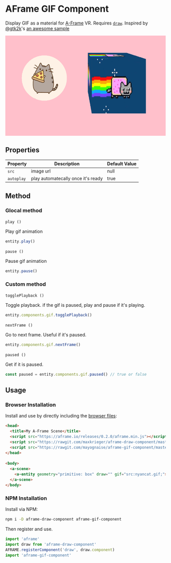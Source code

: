 # AFrame GIF Component

Display GIF as a material for [A-Frame](https://aframe.io) VR. Requires [`draw`](https://github.com/maxkrieger/aframe-draw-component).
Inspired by [@gtk2k](https://github.com/gtk2k)'s [an awesome sample](https://github.com/gtk2k/gtk2k.github.io/tree/master/animation_gif)

![example](example.gif)

## Properties

| Property | Description | Default Value |
| -------- | ----------- | ------------- |
|`src`|image url|null|
|`autoplay`|play automatecally once it's ready|true|

## Method

### Glocal method

`play ()`

Play gif animation

```js
entity.play()
```

`pause ()`

Pause gif animation

```js
entity.pause()
```

### Custom method

`togglePlayback ()`

Toggle playback. if the gif is paused, play and pause if it's playing.

```js
entity.components.gif.togglePlayback()
```

`nextFrame ()`

Go to next frame. Useful if it's paused.

```js
entity.components.gif.nextFrame()
```


`paused ()`

Get if it is paused.

```js
const paused = entity.components.gif.paused() // true or false
```


## Usage

### Browser Installation

Install and use by directly including the [browser files](dist):

```html
<head>
  <title>My A-Frame Scene</title>
  <script src="https://aframe.io/releases/0.2.0/aframe.min.js"></script>
  <script src="https://rawgit.com/maxkrieger/aframe-draw-component/master/dist/aframe-draw-component.min.js"></script>
  <script src="https://rawgit.com/mayognaise/aframe-gif-component/master/dist/aframe-gif-component.min.js"></script>
</head>

<body>
  <a-scene>
    <a-entity geometry="primitive: box" draw="" gif="src:nyancat.gif;"></a-entity>
  </a-scene>
</body>
```

### NPM Installation

Install via NPM:

```bash
npm i -D aframe-draw-component aframe-gif-component
```

Then register and use.

```js
import 'aframe'
import draw from 'aframe-draw-component'
AFRAME.registerComponent('draw', draw.component)
import 'aframe-gif-component'
```



